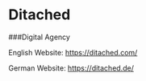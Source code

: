# Ditached
###Digital Agency

English Website: https://ditached.com/

German Website: https://ditached.de/
